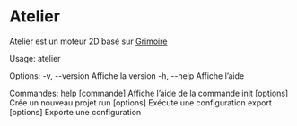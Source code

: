 # Atelier

Atelier est un moteur 2D basé sur [Grimoire](https://github.com/Enalye/grimoire)

Usage: atelier <commande>

Options:
    -v, --version               Affiche la version
    -h, --help                  Affiche l’aide

Commandes:
    help [commande]             Affiche l’aide de la commande
    init [options]              Crée un nouveau projet
    run [options]               Exécute une configuration
    export [options]            Exporte une configuration
